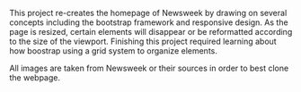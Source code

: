This project re-creates the homepage of Newsweek by drawing on several concepts including the bootstrap framework and responsive design.  As the page is resized, certain elements will disappear or be reformatted according to the size of the viewport.  Finishing this project required learning about how boostrap using a grid system to organize elements.

All images are taken from Newsweek or their sources in order to best clone the webpage.